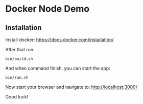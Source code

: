 # Docker Node Demo

## Installation

Install docker:
https://docs.docker.com/installation/

After that run:
```
bin/build.sh
```

And when command finish, you can start the app:
```
bin/run.sh
```

Now start your browser and navigate to:
[http://localhost:3000/](http://localhost:3000/)

Good luck!
